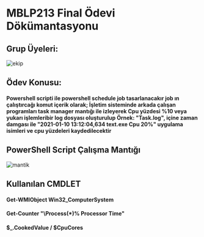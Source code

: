 # MBLP213 Final Ödevi Dökümantasyonu

## Grup Üyeleri:

![ekip](https://drive.google.com/file/d/1Add3RIgbI7BD0tWEWDsoCKJIhudf336k/view?usp=sharing)
## Ödev Konusu:

#### Powershell scripti ile powershell schedule job tasarlanacakır job ın çalıştırcağı komut içerik olarak; İşletim sisteminde arkada çalışan programları task manager mantığı ile izleyerek Cpu yüzdesi %10 veya yukarı işlemleribir log dosyası oluşturulup Örnek: "Task.log", içine  zaman damgası ile "2021-01-10 13:12:04,634 text.exe Cpu 20%" uygulama isimleri ve cpu yüzdeleri kaydedilecektir
## PowerShell Script Çalışma Mantığı

![mantik](https://drive.google.com/uc?export=view&id=17oE33WJaIo1PY_8-Og6pKS8NsktbY0BA)
## Kullanılan CMDLET

#### Get-WMIObject Win32_ComputerSystem
#### Get-Counter "\Process(*)\% Processor Time"
#### $_.CookedValue / $CpuCores
